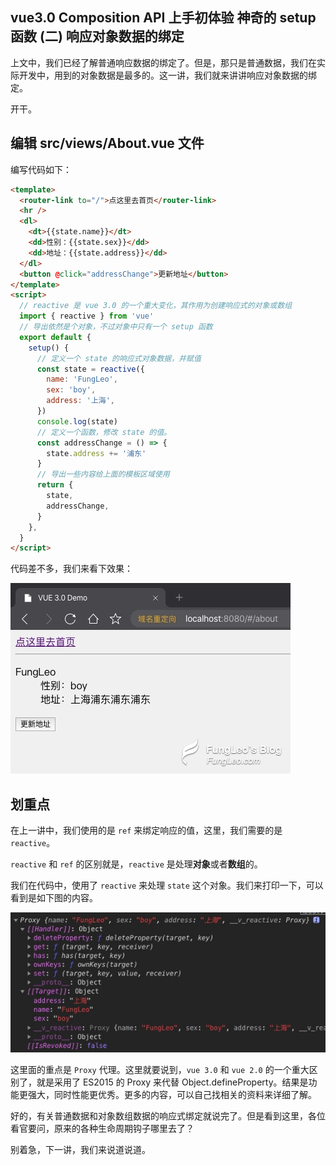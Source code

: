 ## vue3.0 Composition API 上手初体验 神奇的 setup 函数 (二) 响应对象数据的绑定

上文中，我们已经了解普通响应数据的绑定了。但是，那只是普通数据，我们在实际开发中，用到的对象数据是最多的。这一讲，我们就来讲讲响应对象数据的绑定。

开干。

## 编辑 src/views/About.vue 文件

编写代码如下：

```html
<template>
  <router-link to="/">点这里去首页</router-link>
  <hr />
  <dl>
    <dt>{{state.name}}</dt>
    <dd>性别：{{state.sex}}</dd>
    <dd>地址：{{state.address}}</dd>
  </dl>
  <button @click="addressChange">更新地址</button>
</template>
<script>
  // reactive 是 vue 3.0 的一个重大变化，其作用为创建响应式的对象或数组
  import { reactive } from 'vue'
  // 导出依然是个对象，不过对象中只有一个 setup 函数
  export default {
    setup() {
      // 定义一个 state 的响应式对象数据，并赋值
      const state = reactive({
        name: 'FungLeo',
        sex: 'boy',
        address: '上海',
      })
      console.log(state)
      // 定义一个函数，修改 state 的值。
      const addressChange = () => {
        state.address += '浦东'
      }
      // 导出一些内容给上面的模板区域使用
      return {
        state,
        addressChange,
      }
    },
  }
</script>
```

代码差不多，我们来看下效果：

![](./images/aHR0cHM6Ly9naXRlZS5jb20vZnVuZ2xlby9teS1hcnRpY2xlLWltYWdlL3Jhdy9tYXN0ZXIvaW1hZ2UvY2EvYTk4MjZjYTQxNDFmNzgwM2YyZDc2ZTVkYzAyZDc1LmpwZw.jpg)

## 划重点

在上一讲中，我们使用的是 `ref` 来绑定响应的值，这里，我们需要的是 `reactive`。

`reactive` 和 `ref` 的区别就是，`reactive` 是处理**对象**或者**数组**的。

我们在代码中，使用了 `reactive` 来处理 `state` 这个对象。我们来打印一下，可以看到是如下图的内容。

![](./images/aHR0cHM6Ly9naXRlZS5jb20vZnVuZ2xlby9teS1hcnRpY2xlLWltYWdlL3Jhdy9tYXN0ZXIvaW1hZ2UvNzgvNGMxYjA5ZThmZjdiMjc2NTVhYzA5YWI1YzdkOGFmLmpwZw.jpg)

这里面的重点是 `Proxy` 代理。这里就要说到，`vue 3.0` 和 `vue 2.0` 的一个重大区别了，就是采用了 ES2015 的 Proxy 来代替 Object.defineProperty。结果是功能更强大，同时性能更优秀。更多的内容，可以自己找相关的资料来详细了解。

好的，有关普通数据和对象数组数据的响应式绑定就说完了。但是看到这里，各位看官要问，原来的各种生命周期钩子哪里去了？

别着急，下一讲，我们来说道说道。
